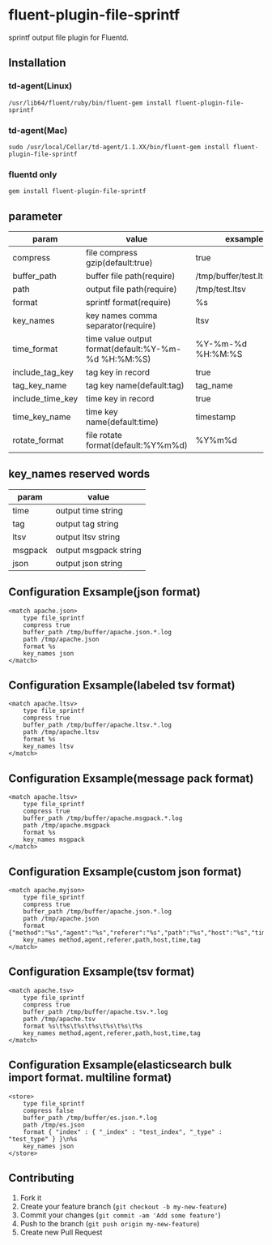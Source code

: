 # fluent-plugin-file-sprintf

sprintf output file plugin for Fluentd.

## Installation

### td-agent(Linux)

    /usr/lib64/fluent/ruby/bin/fluent-gem install fluent-plugin-file-sprintf

### td-agent(Mac)

    sudo /usr/local/Cellar/td-agent/1.1.XX/bin/fluent-gem install fluent-plugin-file-sprintf

### fluentd only

    gem install fluent-plugin-file-sprintf

## parameter

param    |   value|exsample
--------|------|------
compress|file compress gzip(default:true)|true
buffer_path|buffer file path(require)|/tmp/buffer/test.ltsv.*.log
path|output file path(require)|/tmp/test.ltsv
format|sprintf format(require)|%s
key_names|key names comma separator(require)|ltsv
time_format|time value output format(default:%Y-%m-%d %H:%M:%S)|%Y-%m-%d %H:%M:%S
include_tag_key|tag key in record|true
tag_key_name|tag key name(default:tag)|tag_name
include_time_key|time key in record|true
time_key_name|time key name(default:time)|timestamp
rotate_format|file rotate format(default:%Y%m%d)|%Y%m%d

## key_names reserved words

param    |   value|
--------|------|
time|output time string
tag|output tag string
ltsv|output ltsv string
msgpack|output msgpack string
json|output json string


## Configuration Exsample(json format)

	<match apache.json>
		type file_sprintf
		compress true
		buffer_path /tmp/buffer/apache.json.*.log
		path /tmp/apache.json
		format %s
		key_names json
	</match>

## Configuration Exsample(labeled tsv format)

	<match apache.ltsv>
		type file_sprintf
		compress true
		buffer_path /tmp/buffer/apache.ltsv.*.log
		path /tmp/apache.ltsv
		format %s
		key_names ltsv
	</match>

## Configuration Exsample(message pack format)

	<match apache.ltsv>
		type file_sprintf
		compress true
		buffer_path /tmp/buffer/apache.msgpack.*.log
		path /tmp/apache.msgpack
		format %s
		key_names msgpack
	</match>

## Configuration Exsample(custom json format)

	<match apache.myjson>
		type file_sprintf
		compress true
		buffer_path /tmp/buffer/apache.json.*.log
		path /tmp/apache.json
		format {"method":"%s","agent":"%s","referer":"%s","path":"%s","host":"%s","time":"%s","tag":"%s"}
		key_names method,agent,referer,path,host,time,tag
	</match>

## Configuration Exsample(tsv format)

	<match apache.tsv>
		type file_sprintf
		compress true
		buffer_path /tmp/buffer/apache.tsv.*.log
		path /tmp/apache.tsv
		format %s\t%s\t%s\t%s\t%s\t%s\t%s
		key_names method,agent,referer,path,host,time,tag
	</match>

## Configuration Exsample(elasticsearch bulk import format. multiline format)

	<store>
		type file_sprintf
		compress false
		buffer_path /tmp/buffer/es.json.*.log
		path /tmp/es.json
		format { "index" : { "_index" : "test_index", "_type" : "test_type" } }\n%s
		key_names json
	</store>


## Contributing

1. Fork it
2. Create your feature branch (`git checkout -b my-new-feature`)
3. Commit your changes (`git commit -am 'Add some feature'`)
4. Push to the branch (`git push origin my-new-feature`)
5. Create new Pull Request
